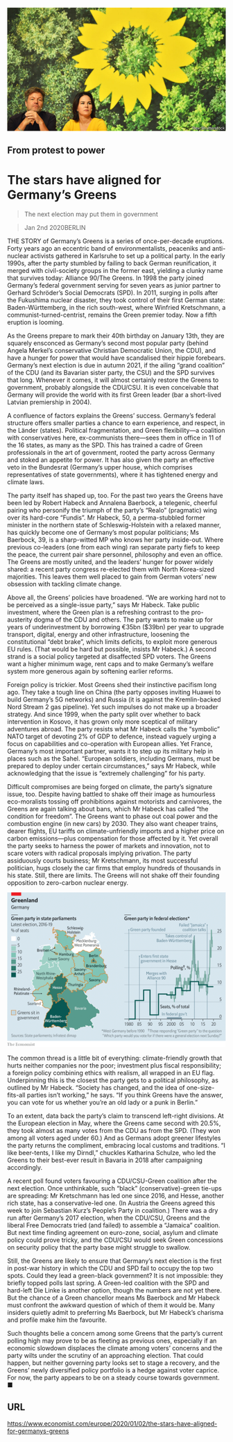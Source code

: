 ![](./images/20200104_EUP003_0.jpg)

## From protest to power

# The stars have aligned for Germany’s Greens

> The next election may put them in government

> Jan 2nd 2020BERLIN

THE STORY of Germany’s Greens is a series of once-per-decade eruptions. Forty years ago an eccentric band of environmentalists, peaceniks and anti-nuclear activists gathered in Karlsruhe to set up a political party. In the early 1990s, after the party stumbled by failing to back German reunification, it merged with civil-society groups in the former east, yielding a clunky name that survives today: Alliance 90/The Greens. In 1998 the party joined Germany’s federal government serving for seven years as junior partner to Gerhard Schröder’s Social Democrats (SPD). In 2011, surging in polls after the Fukushima nuclear disaster, they took control of their first German state: Baden-Württemberg, in the rich south-west, where Winfried Kretschmann, a communist-turned-centrist, remains the Green premier today. Now a fifth eruption is looming.

As the Greens prepare to mark their 40th birthday on January 13th, they are squarely ensconced as Germany’s second most popular party (behind Angela Merkel’s conservative Christian Democratic Union, the CDU), and have a hunger for power that would have scandalised their hippie forebears. Germany’s next election is due in autumn 2021, if the ailing “grand coalition” of the CDU (and its Bavarian sister party, the CSU) and the SPD survives that long. Whenever it comes, it will almost certainly restore the Greens to government, probably alongside the CDU/CSU. It is even conceivable that Germany will provide the world with its first Green leader (bar a short-lived Latvian premiership in 2004).

A confluence of factors explains the Greens’ success. Germany’s federal structure offers smaller parties a chance to earn experience, and respect, in the Länder (states). Political fragmentation, and Green flexibility—a coalition with conservatives here, ex-communists there—sees them in office in 11 of the 16 states, as many as the SPD. This has trained a cadre of Green professionals in the art of government, rooted the party across Germany and stoked an appetite for power. It has also given the party an effective veto in the Bundesrat (Germany’s upper house, which comprises representatives of state governments), where it has tightened energy and climate laws.

The party itself has shaped up, too. For the past two years the Greens have been led by Robert Habeck and Annalena Baerbock, a telegenic, cheerful pairing who personify the triumph of the party’s “Realo” (pragmatic) wing over its hard-core “Fundis”. Mr Habeck, 50, a perma-stubbled former minister in the northern state of Schleswig-Holstein with a relaxed manner, has quickly become one of Germany’s most popular politicians; Ms Baerbock, 39, is a sharp-witted MP who knows her party inside-out. Where previous co-leaders (one from each wing) ran separate party fiefs to keep the peace, the current pair share personnel, philosophy and even an office. The Greens are mostly united, and the leaders’ hunger for power widely shared: a recent party congress re-elected them with North Korea-sized majorities. This leaves them well placed to gain from German voters’ new obsession with tackling climate change.

Above all, the Greens’ policies have broadened. “We are working hard not to be perceived as a single-issue party,” says Mr Habeck. Take public investment, where the Green plan is a refreshing contrast to the pro-austerity dogma of the CDU and others. The party wants to make up for years of underinvestment by borrowing €35bn ($39bn) per year to upgrade transport, digital, energy and other infrastructure, loosening the constitutional “debt brake”, which limits deficits, to exploit more generous EU rules. (That would be hard but possible, insists Mr Habeck.) A second strand is a social policy targeted at disaffected SPD voters. The Greens want a higher minimum wage, rent caps and to make Germany’s welfare system more generous again by softening earlier reforms.

Foreign policy is trickier. Most Greens shed their instinctive pacifism long ago. They take a tough line on China (the party opposes inviting Huawei to build Germany’s 5G networks) and Russia (it is against the Kremlin-backed Nord Stream 2 gas pipeline). Yet such impulses do not make up a broader strategy. And since 1999, when the party split over whether to back intervention in Kosovo, it has grown only more sceptical of military adventures abroad. The party resists what Mr Habeck calls the “symbolic” NATO target of devoting 2% of GDP to defence, instead vaguely urging a focus on capabilities and co-operation with European allies. Yet France, Germany’s most important partner, wants it to step up its military help in places such as the Sahel. “European soldiers, including Germans, must be prepared to deploy under certain circumstances,” says Mr Habeck, while acknowledging that the issue is “extremely challenging” for his party.

Difficult compromises are being forged on climate, the party’s signature issue, too. Despite having battled to shake off their image as humourless eco-moralists tossing off prohibitions against motorists and carnivores, the Greens are again talking about bans, which Mr Habeck has called “the condition for freedom”. The Greens want to phase out coal power and the combustion engine (in new cars) by 2030. They also want cheaper trains, dearer flights, EU tariffs on climate-unfriendly imports and a higher price on carbon emissions—plus compensation for those affected by it. Yet overall the party seeks to harness the power of markets and innovation, not to scare voters with radical proposals implying privation. The party assiduously courts business; Mr Kretschmann, its most successful politician, hugs closely the car firms that employ hundreds of thousands in his state. Still, there are limits. The Greens will not shake off their founding opposition to zero-carbon nuclear energy.



![](./images/20200104_EUM903.png)

The common thread is a little bit of everything: climate-friendly growth that hurts neither companies nor the poor; investment plus fiscal responsibility; a foreign policy combining ethics with realism, all wrapped in an EU flag. Underpinning this is the closest the party gets to a political philosophy, as outlined by Mr Habeck. “Society has changed, and the idea of one-size-fits-all parties isn’t working,” he says. “If you think Greens have the answer, you can vote for us whether you’re an old lady or a punk in Berlin.”

To an extent, data back the party’s claim to transcend left-right divisions. At the European election in May, where the Greens came second with 20.5%, they took almost as many votes from the CDU as from the SPD. (They won among all voters aged under 60.) And as Germans adopt greener lifestyles the party returns the compliment, embracing local customs and traditions. “I like beer-tents, I like my Dirndl,” chuckles Katharina Schulze, who led the Greens to their best-ever result in Bavaria in 2018 after campaigning accordingly.

A recent poll found voters favouring a CDU/CSU-Green coalition after the next election. Once unthinkable, such “black” (conservative)-green tie-ups are spreading: Mr Kretschmann has led one since 2016, and Hesse, another rich state, has a conservative-led one. (In Austria the Greens agreed this week to join Sebastian Kurz’s People’s Party in coalition.) There was a dry run after Germany’s 2017 election, when the CDU/CSU, Greens and the liberal Free Democrats tried (and failed) to assemble a “Jamaica” coalition. But next time finding agreement on euro-zone, social, asylum and climate policy could prove tricky, and the CDU/CSU would seek Green concessions on security policy that the party base might struggle to swallow.

Still, the Greens are likely to ensure that Germany’s next election is the first in post-war history in which the CDU and SPD fail to occupy the top two spots. Could they lead a green-black government? It is not impossible: they briefly topped polls last spring. A Green-led coalition with the SPD and hard-left Die Linke is another option, though the numbers are not yet there. But the chance of a Green chancellor means Ms Baerbock and Mr Habeck must confront the awkward question of which of them it would be. Many insiders quietly admit to preferring Ms Baerbock, but Mr Habeck’s charisma and profile make him the favourite.

Such thoughts belie a concern among some Greens that the party’s current polling high may prove to be as fleeting as previous ones, especially if an economic slowdown displaces the climate among voters’ concerns and the party wilts under the scrutiny of an approaching election. That could happen, but neither governing party looks set to stage a recovery, and the Greens’ newly diversified policy portfolio is a hedge against voter caprice. For now, the party appears to be on a steady course towards government. ■

## URL

https://www.economist.com/europe/2020/01/02/the-stars-have-aligned-for-germanys-greens
